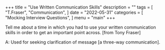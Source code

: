 +++
title = "Use Written Communication Skills"
description = ""
tags = [
    "T.Fraser",
    "Communication",
]
date = "2022-05-31"
categories = [
    "Mocking Interview Questions",
]
menu = "main"
+++

Tell me about a time in which you had to use your written communication skills in order to get an important point across.
[from Tony Fraser]

A: Used for seeking clarification of message [a three-way communication].
